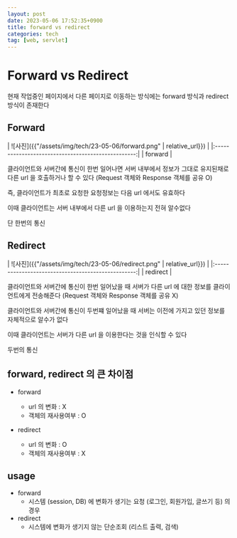 ```yaml
---
layout: post
date: 2023-05-06 17:52:35+0900
title: forward vs redirect
categories: tech
tag: [web, servlet]
---
```


# Forward vs Redirect

현재 작업중인 페이지에서 다른 페이지로 이동하는 방식에는 forward 방식과 redirect 방식이 존재한다

## Forward

| ![사진]({{"/assets/img/tech/23-05-06/forward.png" | relative_url}}) |
|:--------------------------------------------------:|
|                          forward                          |

클라이언트와 서버간에 통신이 한번 일어나면 서버 내부에서 정보가 그대로 유지된채로 다른 url 을 호출하거나 할 수 있다
(Request 객체와 Response 객체를 공유 O)

즉, 클라이언트가 최초로 요청한 요청정보는 다음 url 에서도 유효하다

이때 클라이언트는 서버 내부에서 다른 url 을 이용하는지 전혀 알수없다

단 한번의 통신


## Redirect

| ![사진]({{"/assets/img/tech/23-05-06/redirect.png" | relative_url}}) |
|:--------------------------------------------------:|
|                          redirect                          |

클라이언트와 서버간에 통신이 한번 일어났을 때 서버가 다른 url 에 대한 정보를 클라이언트에게 전송해준다
(Request 객체와 Response 객체를 공유 X)

클라이언트와 서버간에 통신이 두번쨰 일어났을 때 서버는 이전에 가지고 있던 정보를 자체적으로 알수가 없다

이때 클라이언트는 서버가 다른 url 을 이용한다는 것을 인식할 수 있다

두번의 통신


## forward, redirect 의 큰 차이점

- forward
  - url 의 변화 : X
  - 객체의 재사용여부 : O

- redirect
  - url 의 변화 : O
  - 객체의 재사용여부 : X

## usage

- forward
  - 시스템 (session, DB) 에 변화가 생기는 요청 (로그인, 회원가입, 글쓰기 등) 의 경우
- redirect
  - 시스템에 변화가 생기지 않는 단순조회 (리스트 출력, 검색)
